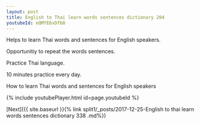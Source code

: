 ```yaml
---
layout: post
title: English to Thai learn words sentences dictionary 204 
youtubeId: eQMYE6xDfb8
---
```

 
 
Helps to learn Thai words and sentences for English speakers.

Opportunitiy to repeat the words sentences. 

Practice Thai language. 
 
10 minutes practice every day. 
 
How to learn Thai words and sentences for English speakers 
 
{% include youtubePlayer.html id=page.youtubeId %}
 
 
[Next]({{ site.baseurl }}{% link  split1/_posts/2017-12-25-English to thai learn words sentences dictionary 338 .md%})
 
